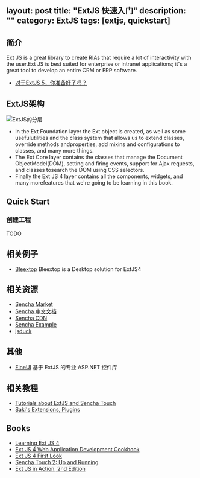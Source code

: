 layout: post
title: "ExtJS 快速入门"
description: ""
category: ExtJS
tags: [extjs, quickstart]
---
## 简介

Ext JS is a great library to create RIAs that require a lot of interactivity with the user.Ext JS is best suited for enterprise or intranet applications; it's a great tool to develop
an entire CRM or ERP software.

- [对于ExtJS 5，你准备好了吗？](http://extjs.org.cn/node/697)

## ExtJS架构

![ExtJS的分层](http://johnnyimages.qiniudn.com/extjs/extjs-layer.jpg)

- In the Ext Foundation layer the Ext object is created, as well as some usefulutilities and the class system that allows us to extend classes, override methods andproperties, add mixins and configurations to classes, and many more things.
- The Ext Core layer contains the classes that manage the Document ObjectModel(DOM), setting and firing events, support for Ajax requests, and classes tosearch the DOM using CSS selectors.
- Finally the Ext JS 4 layer contains all the components, widgets, and many morefeatures that we're going to be learning in this book.

## Quick Start
### 创建工程

TODO

## 相关例子

- [Bleextop](https://github.com/crysfel/Bleextop?) Bleextop is a Desktop solution for ExtJS4


## 相关资源

- [Sencha Market](https://market.sencha.com/)
- [Sencha 中文文档](http://touch.scsn.gov.cn/#!/guide/theming)
- [Sencha CDN](http://senchaexamples.com/sencha-cdn/)
- [Sencha Example](http://senchaexamples.com/)
- [jsduck](https://github.com/senchalabs/jsduck)

<!-- more -->	

## 其他

- [FineUI](http://fineui.com/) 基于 ExtJS 的专业 ASP.NET 控件库

## 相关教程

- [Tutorials about ExtJS and Sencha Touch](http://www.bleext.com/blog/)
- [Saki's Extensions, Plugins](http://extjs.eu/)

## Books

- [Learning Ext JS 4](http://pan.baidu.com/share/link?shareid=441592&uk=2214641459)
- [Ext JS 4 Web Application Development Cookbook](http://www.salttiger.com/ext-js-4-web-application-development-cookbook/)
- [Ext JS 4 First Look](http://www.salttiger.com/ext-js-4-first-look/)
- [Sencha Touch 2: Up and Running](http://pan.baidu.com/share/link?shareid=324373&uk=2214641459)
- [Ext JS in Action, 2nd Edition](http://www.salttiger.com/ext-js-action-2nd-edition/)